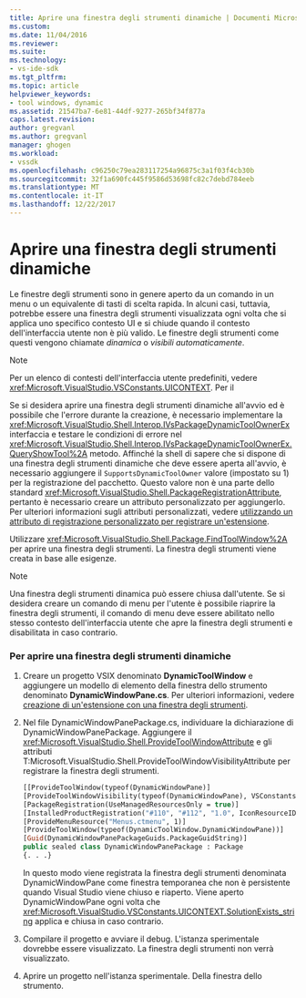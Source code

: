 ```yaml
---
title: Aprire una finestra degli strumenti dinamiche | Documenti Microsoft
ms.custom: 
ms.date: 11/04/2016
ms.reviewer: 
ms.suite: 
ms.technology:
- vs-ide-sdk
ms.tgt_pltfrm: 
ms.topic: article
helpviewer_keywords:
- tool windows, dynamic
ms.assetid: 21547ba7-6e81-44df-9277-265bf34f877a
caps.latest.revision: 
author: gregvanl
ms.author: gregvanl
manager: ghogen
ms.workload:
- vssdk
ms.openlocfilehash: c96250c79ea283117254a96875c3a1f03f4cb30b
ms.sourcegitcommit: 32f1a690fc445f9586d53698fc82c7debd784eeb
ms.translationtype: MT
ms.contentlocale: it-IT
ms.lasthandoff: 12/22/2017
---
```

# <a name="opening-a-dynamic-tool-window"></a>Aprire una finestra degli strumenti dinamiche
Le finestre degli strumenti sono in genere aperto da un comando in un menu o un equivalente di tasti di scelta rapida. In alcuni casi, tuttavia, potrebbe essere una finestra degli strumenti visualizzata ogni volta che si applica uno specifico contesto UI e si chiude quando il contesto dell'interfaccia utente non è più valido. Le finestre degli strumenti come questi vengono chiamate *dinamica* o *visibili automaticamente*.  
  
> [!NOTE]
>  Per un elenco di contesti dell'interfaccia utente predefiniti, vedere <xref:Microsoft.VisualStudio.VSConstants.UICONTEXT>. Per il  
  
 Se si desidera aprire una finestra degli strumenti dinamiche all'avvio ed è possibile che l'errore durante la creazione, è necessario implementare la <xref:Microsoft.VisualStudio.Shell.Interop.IVsPackageDynamicToolOwnerEx> interfaccia e testare le condizioni di errore nel <xref:Microsoft.VisualStudio.Shell.Interop.IVsPackageDynamicToolOwnerEx.QueryShowTool%2A> metodo. Affinché la shell di sapere che si dispone di una finestra degli strumenti dinamiche che deve essere aperta all'avvio, è necessario aggiungere il `SupportsDynamicToolOwner` valore (impostato su 1) per la registrazione del pacchetto. Questo valore non è una parte dello standard <xref:Microsoft.VisualStudio.Shell.PackageRegistrationAttribute>, pertanto è necessario creare un attributo personalizzato per aggiungerlo. Per ulteriori informazioni sugli attributi personalizzati, vedere [utilizzando un attributo di registrazione personalizzato per registrare un'estensione](../extensibility/registering-and-unregistering-vspackages.md#using-a-custom-registration-attribute-to-register-an-extension).  
  
 Utilizzare <xref:Microsoft.VisualStudio.Shell.Package.FindToolWindow%2A> per aprire una finestra degli strumenti. La finestra degli strumenti viene creata in base alle esigenze.  
  
> [!NOTE]
>  Una finestra degli strumenti dinamica può essere chiusa dall'utente. Se si desidera creare un comando di menu per l'utente è possibile riaprire la finestra degli strumenti, il comando di menu deve essere abilitato nello stesso contesto dell'interfaccia utente che apre la finestra degli strumenti e disabilitata in caso contrario.  
  
### <a name="to-open-a-dynamic-tool-window"></a>Per aprire una finestra degli strumenti dinamiche  
  
1.  Creare un progetto VSIX denominato **DynamicToolWindow** e aggiungere un modello di elemento della finestra dello strumento denominato **DynamicWindowPane.cs**. Per ulteriori informazioni, vedere [creazione di un'estensione con una finestra degli strumenti](../extensibility/creating-an-extension-with-a-tool-window.md).  
  
2.  Nel file DynamicWindowPanePackage.cs, individuare la dichiarazione di DynamicWindowPanePackage. Aggiungere il <xref:Microsoft.VisualStudio.Shell.ProvideToolWindowAttribute> e gli attributi T:Microsoft.VisualStudio.Shell.ProvideToolWindowVisibilityAttribute per registrare la finestra degli strumenti.  
  
    ```vb  
    [[ProvideToolWindow(typeof(DynamicWindowPane)]  
    [ProvideToolWindowVisibility(typeof(DynamicWindowPane), VSConstants.UICONTEXT.SolutionExists_string)]  
    [PackageRegistration(UseManagedResourcesOnly = true)]  
    [InstalledProductRegistration("#110", "#112", "1.0", IconResourceID = 400)] // Info on this package for Help/About  
    [ProvideMenuResource("Menus.ctmenu", 1)]  
    [ProvideToolWindow(typeof(DynamicToolWindow.DynamicWindowPane))]  
    [Guid(DynamicWindowPanePackageGuids.PackageGuidString)]  
    public sealed class DynamicWindowPanePackage : Package  
    {. . .}  
    ```  
  
     In questo modo viene registrata la finestra degli strumenti denominata DynamicWindowPane come finestra temporanea che non è persistente quando Visual Studio viene chiuso e riaperto. Viene aperto DynamicWindowPane ogni volta che <xref:Microsoft.VisualStudio.VSConstants.UICONTEXT.SolutionExists_string> applica e chiusa in caso contrario.  
  
3.  Compilare il progetto e avviare il debug. L'istanza sperimentale dovrebbe essere visualizzato. La finestra degli strumenti non verrà visualizzato.  
  
4.  Aprire un progetto nell'istanza sperimentale. Della finestra dello strumento.